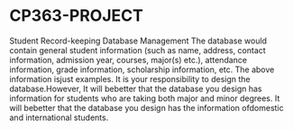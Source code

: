# CP363-PROJECT

Student Record-keeping Database Management
The database would contain general student information (such as name, address, contact information, admission year, courses, major(s) etc.), attendance information, grade information, scholarship information, etc. The above information isjust examples. It is your responsibility to design the database.However, It will bebetter that the database you design has information for students who are taking both major and minor degrees. It will bebetter that the database you design has the information ofdomestic and international students.
